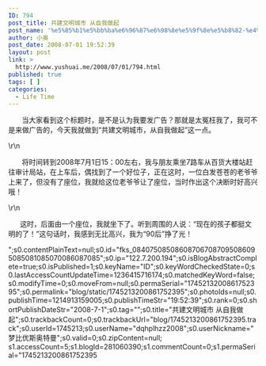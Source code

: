 ```yaml
---
ID: 794
post_title: 共建文明城市 从自我做起
post_name: '%e5%85%b1%e5%bb%ba%e6%96%87%e6%98%8e%e5%9f%8e%e5%b8%82-%e4%bb%8e%e8%87%aa%e6%88%91%e5%81%9a%e8%b5%b7'
author: 小奥
post_date: 2008-07-01 19:52:39
layout: post
link: >
  http://www.yushuai.me/2008/07/01/794.html
published: true
tags: [ ]
categories:
  - Life Time
---
```

<p>&nbsp;&nbsp;&nbsp;&nbsp;&nbsp;&nbsp; 当大家看到这个标题时，是不是认为我要发广告？那就是太冤枉我了，我可不是来做广告的，今天我就做到“共建文明城市，从自我做起”这一点。</p>\r\n<p>&nbsp;&nbsp;&nbsp;&nbsp;&nbsp;&nbsp; 将时间转到2008年7月1日15：00左右，我与朋友乘坐7路车从百货大楼站赶往审计局站，在上车后，偶找到了一个好位子，正在这时，一位白发苍苍的老爷爷上来了，但没有了座位，我就给这位老爷爷让了座位，当时作出这个决断时好高兴哦！</p>\r\n<p>&nbsp;&nbsp;&nbsp;&nbsp;&nbsp; 这时，后面由一个座位，我就坐下了。听到周围的人说：“现在的孩子都挺文明的了！”这句话时，我感到无比高兴，我为“90后”挣了光！</p>";s0.contentPlainText=null;s0.id="fks_084075085086087067087095086095085081085070086087085";s0.ip="122.7.200.194";s0.isBlogAbstractComplete=true;s0.isPublished=1;s0.keyName="ID";s0.keyWordCheckedState=0;s0.lastAccessCountUpdateTime=1236415716174;s0.matchedKeyWord=false;s0.modifyTime=0;s0.moveFrom=null;s0.permaSerial="1745213200861752395";s0.permalink="blog/static/1745213200861752395";s0.photoIds=null;s0.publishTime=1214913159005;s0.publishTimeStr="19:52:39";s0.rank=0;s0.shortPublishDateStr="2008-7-1";s0.tag="";s0.title="共建文明城市 从自我做起";s0.trackbackCount=0;s0.trackbackUrl="blog/1745213200861752395.track";s0.userId=1745213;s0.userName="dqhplhzz2008";s0.userNickname="梦比优斯奥特曼";s0.valid=0;s0.zipContent=null;
s1.accessCount=5;s1.blogId=281060390;s1.commentCount=0;s1.permaSerial="1745213200861752395
